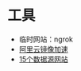# 工具

- 临时网站：ngrok
- [阿里云镜像加速](https://cr.console.aliyun.com/cn-hangzhou/instances/mirrors?accounttraceid=d54c3d20f146463f81908e2557d8fcb7sdir)
- [15个数据源网站](https://view.inews.qq.com/a/20220520A0EH5J00)

